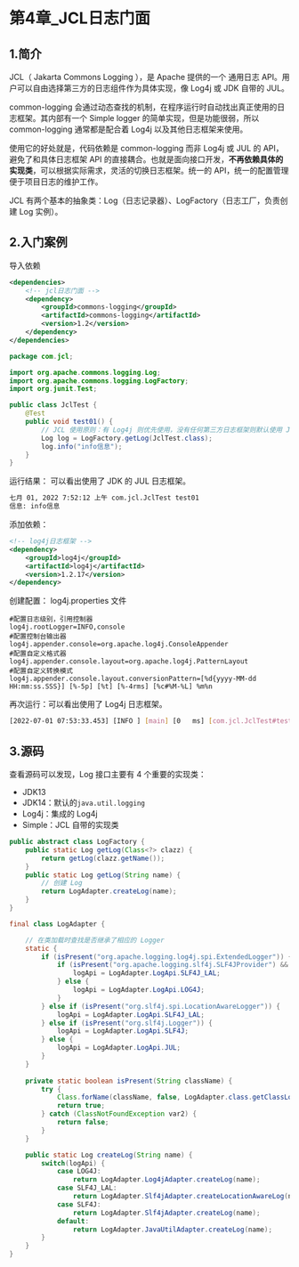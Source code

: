 # 第4章_JCL日志门面
## 1.简介
JCL（ Jakarta Commons Logging ），是 Apache 提供的一个 通用日志 API。用户可以自由选择第三方的日志组件作为具体实现，像 Log4j 或 JDK 自带的 JUL。

common-logging 会通过动态查找的机制，在程序运行时自动找出真正使用的日志框架。其内部有一个 Simple logger 的简单实现，但是功能很弱，所以 common-logging 通常都是配合着 Log4j 以及其他日志框架来使用。

使用它的好处就是，代码依赖是 common-logging 而非 Log4j 或 JUL 的 API， 避免了和具体日志框架 API 的直接耦合。也就是面向接口开发，**不再依赖具体的实现类**，可以根据实际需求，灵活的切换日志框架。统一的 API，统一的配置管理便于项目日志的维护工作。

JCL 有两个基本的抽象类：Log（日志记录器）、LogFactory（日志工厂，负责创建 Log 实例）。

## 2.入门案例
导入依赖
```xml
<dependencies>
    <!-- jcl日志门面 -->
    <dependency>
        <groupId>commons-logging</groupId>
        <artifactId>commons-logging</artifactId>
        <version>1.2</version>
    </dependency>
</dependencies>
```
```java
package com.jcl;

import org.apache.commons.logging.Log;
import org.apache.commons.logging.LogFactory;
import org.junit.Test;

public class JclTest {
    @Test
    public void test01() {
        // JCL 使用原则：有 Log4j 则优先使用，没有任何第三方日志框架则默认使用 JUL
        Log log = LogFactory.getLog(JclTest.class);
        log.info("info信息");
    }
}
```
运行结果： 可以看出使用了 JDK 的 JUL 日志框架。
```bash
七月 01, 2022 7:52:12 上午 com.jcl.JclTest test01
信息: info信息
```
添加依赖：
```xml
<!-- log4j日志框架 -->
<dependency>
    <groupId>log4j</groupId>
    <artifactId>log4j</artifactId>
    <version>1.2.17</version>
</dependency>
```
创建配置： log4j.properties 文件
```properties
#配置日志级别，引用控制器
log4j.rootLogger=INFO,console
#配置控制台输出器
log4j.appender.console=org.apache.log4j.ConsoleAppender
#配置自定义格式器
log4j.appender.console.layout=org.apache.log4j.PatternLayout
#配置自定义转换模式
log4j.appender.console.layout.conversionPattern=[%d{yyyy-MM-dd HH:mm:ss.SSS}] [%-5p] [%t] [%-4rms] [%c#%M-%L] %m%n
```
再次运行：可以看出使用了 Log4j 日志框架。
```bash
[2022-07-01 07:53:33.453] [INFO ] [main] [0   ms] [com.jcl.JclTest#test01-13] info信息
```
## 3.源码
查看源码可以发现，Log 接口主要有 4 个重要的实现类：
- JDK13
- JDK14：默认的`java.util.logging`
- Log4j：集成的 Log4j
- Simple：JCL 自带的实现类

```java
public abstract class LogFactory {
    public static Log getLog(Class<?> clazz) {
        return getLog(clazz.getName());
    }
    public static Log getLog(String name) {
        // 创建 Log
        return LogAdapter.createLog(name);
    }
}

final class LogAdapter {

    // 在类加载时查找是否继承了相应的 Logger
    static {
        if (isPresent("org.apache.logging.log4j.spi.ExtendedLogger")) {
            if (isPresent("org.apache.logging.slf4j.SLF4JProvider") && isPresent("org.slf4j.spi.LocationAwareLogger")) {
                logApi = LogAdapter.LogApi.SLF4J_LAL;
            } else {
                logApi = LogAdapter.LogApi.LOG4J;
            }
        } else if (isPresent("org.slf4j.spi.LocationAwareLogger")) {
            logApi = LogAdapter.LogApi.SLF4J_LAL;
        } else if (isPresent("org.slf4j.Logger")) {
            logApi = LogAdapter.LogApi.SLF4J;
        } else {
            logApi = LogAdapter.LogApi.JUL;
        }
    }
    
    private static boolean isPresent(String className) {
        try {
            Class.forName(className, false, LogAdapter.class.getClassLoader());
            return true;
        } catch (ClassNotFoundException var2) {
            return false;
        }
    }

    public static Log createLog(String name) {
        switch(logApi) {
            case LOG4J:
                return LogAdapter.Log4jAdapter.createLog(name);
            case SLF4J_LAL:
                return LogAdapter.Slf4jAdapter.createLocationAwareLog(name);
            case SLF4J:
                return LogAdapter.Slf4jAdapter.createLog(name);
            default:
                return LogAdapter.JavaUtilAdapter.createLog(name);
        }
    }
}
```